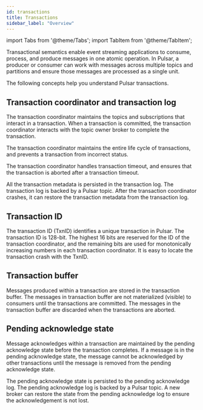 ```yaml
---
id: transactions
title: Transactions
sidebar_label: "Overview"
---
```


import Tabs from '@theme/Tabs';
import TabItem from '@theme/TabItem';


Transactional semantics enable event streaming applications to consume, process, and produce messages in one atomic operation. In Pulsar, a producer or consumer can work with messages across multiple topics and partitions and ensure those messages are processed as a single unit. 

The following concepts help you understand Pulsar transactions.

## Transaction coordinator and transaction log
The transaction coordinator maintains the topics and subscriptions that interact in a transaction. When a transaction is committed, the transaction coordinator interacts with the topic owner broker to complete the transaction.

The transaction coordinator maintains the entire life cycle of transactions, and prevents a transaction from incorrect status.

The transaction coordinator handles transaction timeout, and ensures that the transaction is aborted after a transaction timeout.

All the transaction metadata is persisted in the transaction log. The transaction log is backed by a Pulsar topic. After the transaction coordinator crashes, it can restore the transaction metadata from the transaction log.

## Transaction ID
The transaction ID (TxnID) identifies a unique transaction in Pulsar. The transaction ID is 128-bit. The highest 16 bits are reserved for the ID of the transaction coordinator, and the remaining bits are used for monotonically increasing numbers in each transaction coordinator. It is easy to locate the transaction crash with the TxnID.

## Transaction buffer
Messages produced within a transaction are stored in the transaction buffer. The messages in transaction buffer are not materialized (visible) to consumers until the transactions are committed. The messages in the transaction buffer are discarded when the transactions are aborted. 

## Pending acknowledge state
Message acknowledges within a transaction are maintained by the pending acknowledge state before the transaction completes. If a message is in the pending acknowledge state, the message cannot be acknowledged by other transactions until the message is removed from the pending acknowledge state.

The pending acknowledge state is persisted to the pending acknowledge log. The pending acknowledge log is backed by a Pulsar topic. A new broker can restore the state from the pending acknowledge log to ensure the acknowledgement is not lost.
